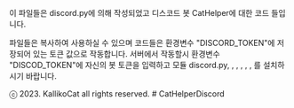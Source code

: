 이 파일들은 discord.py에 의해 작성되었고 디스코드 봇 CatHelper에 대한 코드 들입니다.

파일들은 복사하여 사용하실 수 있으며 코드들은 환경변수 "DISCORD_TOKEN"에 저장되어 있는 토큰 값으로 작동합니다.
서버에서 작동할시 환경변수 "DISCOD_TOKEN"에 자신의 봇 토큰을 입력하고
모듈 discord.py, , , , , , 를 설치하시기 바랍니다.

ⓒ 2023. KallikoCat all rights reserved. # CatHelperDiscord

